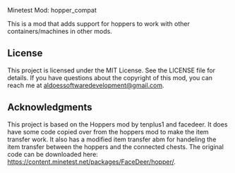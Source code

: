 Minetest Mod: hopper_compat

This is a mod that adds support for hoppers to work with other
containers/machines in other mods.

## License

This project is licensed under the MIT License. See the LICENSE file for details. 
If you have questions about the copyright of this mod, you can reach me at aldoessoftwaredevelopment@gmail.com.

## Acknowledgments

This project is based on the Hoppers mod by tenplus1 and facedeer. It does have some code copied over from the hoppers mod to make the item transfer work. It also has a modified item transfer abm for handeling the item transfer between the hoppers and the connected chests. The original code can be downloaded here: https://content.minetest.net/packages/FaceDeer/hopper/. 
